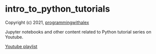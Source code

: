 # intro_to_python_tutorials

Copyright (c) 2021, [programmingwithalex](https://github.com/programmingwithalex)

Jupyter notebooks and other content related to Python tutorial series on Youtube.

[Youtube playlist](https://www.youtube.com/watch?v=F65LSgL9gx4&list=PL0dOL8Z7pG3JSKfVxHorv42s00VHhg9ee&index=1)
